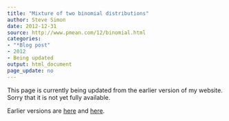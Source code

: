 ```yaml
---
title: "Mixture of two binomial distributions"
author: Steve Simon
date: 2012-12-31
source: http://www.pmean.com/12/binomial.html
categories:
- "*Blog post"
- 2012
- Being updated
output: html_document
page_update: no
---
```


This page is currently being updated from the earlier version of my website. Sorry that it is not yet fully available.

<!---More--->

Earlier versions are [here][sim1] and [here][sim2].
 
[sim1]: http://www.pmean.com/12/binomial.html
[sim2]: http://new.pmean.com/binomial-mixture/

